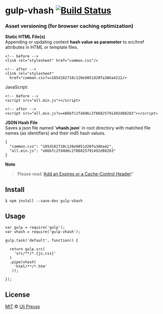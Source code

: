 # gulp-vhash [![Build Status](https://travis-ci.org/up/gulp-vhash.svg?branch=master)](https://travis-ci.org/up/gulp-vhash)

### Asset versioning (for browser caching optimization)
**Static HTML File(s)**        
Appending or updating content **hash value as parameter** to src/href attributes in HTML or template files.


    <!-- before -->
    <link rel="stylesheet" href="common.css"/>    
     
    <!-- after -->
    <link rel="stylesheet" 
      href="common.css?v=185d182710c120e9051d20fa386a4212/>

JavaScript:
   
    <!-- before -->
    <script src="all.min.js"></script>
    
    <!-- after -->
    <script src="all.min.js?v=e86bfc2fd4d6c2f86825791492d88283"></script>

**JSON Hash File**         
Saves a json file named '**vhash.json**' in root directory with matched file names (as identifiers) and their md5 hash values. 

    {
      "common.css": "185d182710c120e9051d20fa386a42",
      "all.min.js": "e86bfc2fd4d6c2f86825791492d88283"
    }


**Note**        
> Please read '[Add an Expires or a Cache-Control Header](http://developer.yahoo.com/performance/rules.html#expires)!'


## Install

```
$ npm install --save-dev gulp-vhash
```


## Usage

```
var gulp = require('gulp');
var vhash = require('gulp-vhash');

gulp.task('default', function() {
  
  return gulp.src(
    'src/**/*.{js,css}'
  )
  .pipe(vhash(
    'html/**/*.htm'
   ));
  
});
```

## License

[MIT](http://opensource.org/licenses/MIT) © [Uli Preuss](http://ulipreuss.eu)
